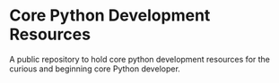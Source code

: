 # Core Python Development Resources

A public repository to hold core python development resources for the curious and beginning core Python developer.

